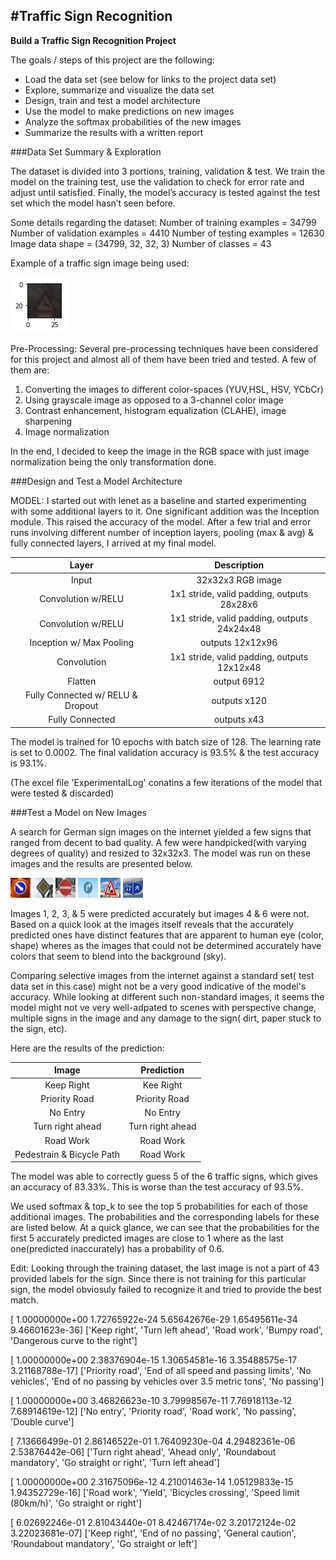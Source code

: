 #**Traffic Sign Recognition** 
---

**Build a Traffic Sign Recognition Project**

The goals / steps of this project are the following:
* Load the data set (see below for links to the project data set)
* Explore, summarize and visualize the data set
* Design, train and test a model architecture
* Use the model to make predictions on new images
* Analyze the softmax probabilities of the new images
* Summarize the results with a written report


[//]: # (Image References)

[image1]: ./examples/visualization.jpg "Visualization"
[image2]: ./examples/grayscale.jpg "Grayscaling"
[image3]: ./examples/random_noise.jpg "Random Noise"
[image4]: ./examples/placeholder.png "Traffic Sign 1"
[image5]: ./examples/placeholder.png "Traffic Sign 2"
[image6]: ./examples/placeholder.png "Traffic Sign 3"
[image7]: ./examples/placeholder.png "Traffic Sign 4"
[image8]: ./examples/placeholder.png "Traffic Sign 5"
[image9]: ./index.png "Data 1"
[image10]: ./images-small/1.jpg "Traffic Sign 1"
[image11]: ./images-small/2.jpg "Traffic Sign 2"
[image12]: ./images-small/3.jpg "Traffic Sign 3"
[image13]: ./images-small/4.jpg "Traffic Sign 4"
[image14]: ./images-small/5.jpg "Traffic Sign 5"
[image15]: ./images-small/6.jpg "Traffic Sign 6"

###Data Set Summary & Exploration

The dataset is divided into 3 portions, training, validation & test. We train the model on the training test, use the validation to check for error rate and adjust until satisfied. Finally, the model’s accuracy is tested against the test set which the model hasn’t seen before.

Some details regarding the dataset:
Number of training examples = 34799
Number of validation examples = 4410
Number of testing examples = 12630
Image data shape = (34799, 32, 32, 3)
Number of classes = 43

Example of a traffic sign image being used:

![alt text][image9]


Pre-Processing:
Several pre-processing techniques have been considered for this project and almost all of them have been tried and tested. A few of them are:
1.	Converting the images to different color-spaces (YUV,HSL, HSV, YCbCr)
2.	Using grayscale image as opposed to a 3-channel color image
3.	Contrast enhancement, histogram equalization (CLAHE), image sharpening
4.	Image normalization

In the end, I decided to keep the image in the RGB space with just image normalization being the only transformation done. 


###Design and Test a Model Architecture

MODEL:
I started out with lenet as a baseline and started experimenting with some additional layers to it. One significant addition was the Inception module. This raised the accuracy of the model. After a few trial and error runs involving different number of inception layers, pooling (max & avg) & fully connected layers, I arrived at my final model.


| Layer         		|     Description	        					| 
|:---------------------:|:---------------------------------------------:| 
| Input         		| 32x32x3 RGB image   							| 
| Convolution w/RELU     	| 1x1 stride, valid padding, outputs 28x28x6 	|
| Convolution w/RELU					|		1x1 stride, valid padding, outputs 24x24x48										|
| Inception w/ Max Pooling		      	| outputs 12x12x96 				|
| Convolution					|		1x1 stride, valid padding, outputs 12x12x48									|
| Flatten		| output 6912        									|
| Fully Connected w/ RELU & Dropout				| outputs x120        									|
|	Fully Connected						|outputs x43												|
 
The model is trained for 10 epochs with batch size of 128. The learning rate is set to 0.0002. The final validation accuracy is 93.5% & the test accuracy is 93.1%.

(The excel file 'ExperimentalLog' conatins a few iterations of the model that were tested & discarded)

###Test a Model on New Images

A search for German sign images on the internet yielded a few signs that ranged from decent to bad quality. A few were handpicked(with varying degrees of quality) and resized to 32x32x3. The model was run on these images and the results are presented below.

![alt text][image10] ![alt text][image11] ![alt text][image12] 
![alt text][image13] ![alt text][image14] ![alt text][image15]

Images 1, 2, 3, & 5 were predicted accurately but images 4 & 6 were not. Based on a quick look at the images itself reveals that the accurately predicted ones have distinct features that are apparent to human eye (color, shape) wheres as the images that could not be determined accurately have colors that seem to blend into the background (sky).

Comparing selective images from the internet against a standard set( test data set in this case) might not be a very good indicative of the model's accuracy. While looking at different such non-standard images, it seems the model might not ve very well-adpated to scenes with perspective change, multiple signs in the image and any damage to the sign( dirt, paper stuck to the sign, etc). 

Here are the results of the prediction:

| Image			        |     Prediction	        					| 
|:---------------------:|:---------------------------------------------:| 
| Keep Right      		| Kee Right   									| 
| Priority Road     			| Priority Road 										|
| No Entry					| No Entry											|
| Turn right ahead	      		| Turn right ahead					 				|
| Road Work			| Road Work      							|
| Pedestrain & Bicycle Path			| Road Work      							|


The model was able to correctly guess 5 of the 6 traffic signs, which gives an accuracy of 83.33%. This is worse than the test accuracy of 93.5%.


We used softmax & top_k to see the top 5 probabilities for each of those additional images. The probabilities and the corresponding labels for these are listed below. At a quick glance, we can see that the probabilities for the first 5 accurately predicted images are close to 1 where as the last one(predicted inaccurately) has a probability of 0.6.

Edit: Looking through the training dataset, the last image is not a part of 43 provided labels for the sign. Since there is not training for this particular sign, the model obviosuly failed to recognize it and tried to provide the best match.

[  1.00000000e+00   1.72765922e-24   5.65642676e-29   1.65495611e-34
   9.46601623e-36]
['Keep right', 'Turn left ahead', 'Road work', 'Bumpy road', 'Dangerous curve to the right']

[  1.00000000e+00   2.38376904e-15   1.30654581e-16   3.35488575e-17
   3.21168788e-17]
['Priority road', 'End of all speed and passing limits', 'No vehicles', 'End of no passing by vehicles over 3.5 metric tons', 'No passing']

[  1.00000000e+00   3.46826623e-10   3.79998567e-11   7.76918113e-12
   7.68914619e-12]
['No entry', 'Priority road', 'Road work', 'No passing', 'Double curve']

[  7.13666499e-01   2.86146522e-01   1.76409230e-04   4.29482361e-06
   2.53876442e-06]
['Turn right ahead', 'Ahead only', 'Roundabout mandatory', 'Go straight or right', 'Turn left ahead']

[  1.00000000e+00   2.31675096e-12   4.21001463e-14   1.05129833e-15
   1.94352729e-16]
['Road work', 'Yield', 'Bicycles crossing', 'Speed limit (80km/h)', 'Go straight or right']

[  6.02692246e-01   2.81043440e-01   8.42467174e-02   3.20172124e-02
   3.22023681e-07]
['Keep right', 'End of no passing', 'General caution', 'Roundabout mandatory', 'Go straight or left']



